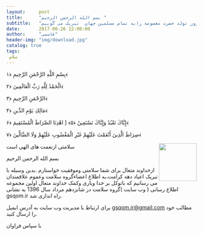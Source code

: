 ```yaml
---
layout:     post
title:      "بسم الله الرحمن الرحیم "
subtitle:   "یاعلی گفتیم وعشق آغاز شد ـ زاد روز تولد حضرت معصومه رابه تمام مسلمین جهان  تبریک می گوییم "
date:       2017-06-26 12:00:00
author:     "قاسمی"
header-img: "img/download.jpg"
catalog: true
tags:
 سلام  
---
```


بِسْمِ اللَّهِ الرَّحْمَنِ الرَّحِيمِ ﴿۱﴾

الْحَمْدُ لِلَّهِ رَبِّ الْعَالَمِينَ ﴿۲﴾

الرَّحْمَنِ الرَّحِيمِ ﴿۳﴾

مَالِكِ يَوْمِ الدِّينِ ﴿۴﴾

إِيَّاكَ نَعْبُدُ وَإِيَّاكَ نَسْتَعِينُ ﴿۵﴾
[
اهْدِنَا الصِّرَاطَ الْمُسْتَقِيمَ ﴿۶﴾

صِرَاطَ الَّذِينَ أَنْعَمْتَ عَلَيْهِمْ غَيْرِ الْمَغْضُوبِ عَلَيْهِمْ وَلَا الضَّالِّينَ ﴿۷﴾





<img style="float: right;width=100px;height:100px" src="https://github.com/grouh-salamat/grouh-salamat.github.io/raw/master/img/quran.png">

سلامتی ازنعمت های الهی است

بسم الله الرحمن الرحیم 

ازخداوند متعال برای شما سلامتی وموفقیت خواستارم .بدین وسیله با تبریک اعیاد دهه کرامت،به اطلاع اعضاءگروه سلامت وعموم علاقمندان می رسانیم که باتوکل بر خدا ویاری وکمک خداوند متعال اولین مجموعه اطلاع رسانی ( وب سایت )گروه سلامت  در شانزدهم مرداد سال 1396   به نشانی gsqom.ir راه اندازی شد.

برای ارتباط با مدیریت وب سایت به آدرس ایمیل gsqom.ir@gmail.com مطالب خود را ارسال کنید.


با سپاس فراوان

